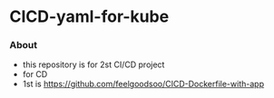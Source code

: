 # CICD-yaml-for-kube

### About

- this repository is for 2st CI/CD project
- for CD
- 1st is https://github.com/feelgoodsoo/CICD-Dockerfile-with-app
